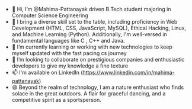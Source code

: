 - 👋 Hi, I’m @Mahima-Pattanayak driven B.Tech student majoring in Computer Science Engineering
- 👀 I bring a diverse skill set to the table, including proficiency in Web Development (HTML, CSS, JavaScript, MySQL), Ethical Hacking, Linux, and Machine Learning (Python). Additionally, I'm well-versed in fundamental languages like C , C++ and Java.
- 🌱 I’m currently learning or working with new technologies to keep myself updated with the fast pacing cs journey 
- 💞️ I’m looking to collaborate on prestigious companies and enthusiastic developers to give my knowledge a fine texture
- 📫 I'm available on LinkedIn (https://www.linkedin.com/in/mahima-pattanayak)
- 😄 Beyond the realm of technology, I am a nature enthusiast who finds solace in the great outdoors. A flair for graceful dancing, and a competitive spirit as a sportsperson.
